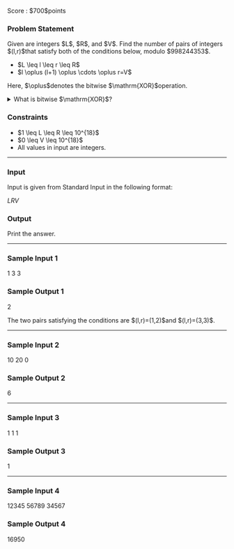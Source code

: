 
<div>

<span>

<span>

<p>
Score : $700$points
</p>

<div>

<section>

### **Problem Statement**

<p>
Given are integers $L$, $R$, and $V$.
Find the number of pairs of integers $(l,r)$that satisfy both of the conditions below, modulo $998244353$.
</p>

<ul>

<li>
$L \leq l \leq r \leq R$
</li>

<li>
$l \oplus (l+1) \oplus \cdots \oplus r=V$
</li>

</ul>

<p>
Here, $\oplus$denotes the bitwise $\mathrm{XOR}$operation. 
</p>

<details>

<summary>
What is bitwise $\mathrm{XOR}$?
    
</summary>

<p>
The bitwise $\mathrm{XOR}$of non-negative integers $A$and $B$, $A \oplus B$, is defined as follows:
        
</p>

<ul>

<li>
When $A \oplus B$is written in base two, the digit in the $2^k$'s place ($k \geq 0$) is $1$if exactly one of $A$and $B$is $1$, and $0$otherwise.
</li>

</ul>
For example, we have $3 \oplus 5 = 6$(in base two: $011 \oplus 101 = 110$).

Generally, the bitwise $\mathrm{XOR}$of $k$integers $p_1, p_2, p_3, \dots, p_k$is defined as $(\dots ((p_1 \oplus p_2) \oplus p_3) \oplus \dots \oplus p_k)$. We can prove that this value does not depend on the order of $p_1, p_2, p_3, \dots p_k$.
    
<p>

</p>

</details>

</section>

</div>

<div>

<section>

### **Constraints**

<ul>

<li>
$1 \leq L \leq R \leq 10^{18}$
</li>

<li>
$0 \leq V \leq 10^{18}$
</li>

<li>
All values in input are integers.
</li>

</ul>

</section>

</div>

---

<div>

<div>

<section>

### **Input**

<p>
Input is given from Standard Input in the following format:
</p>

<div>

$L$$R$$V$
</div>

</section>

</div>

<div>

<section>

### **Output**

<p>
Print the answer.
</p>

</section>

</div>

</div>

---

<div>

<section>

### **Sample Input 1**

<div>

1 3 3

</div>

</section>

</div>

<div>

<section>

### **Sample Output 1**

<div>

2

</div>

<p>
The two pairs satisfying the conditions are $(l,r)=(1,2)$and $(l,r)=(3,3)$.
</p>

</section>

</div>

---

<div>

<section>

### **Sample Input 2**

<div>

10 20 0

</div>

</section>

</div>

<div>

<section>

### **Sample Output 2**

<div>

6

</div>

</section>

</div>

---

<div>

<section>

### **Sample Input 3**

<div>

1 1 1

</div>

</section>

</div>

<div>

<section>

### **Sample Output 3**

<div>

1

</div>

</section>

</div>

---

<div>

<section>

### **Sample Input 4**

<div>

12345 56789 34567

</div>

</section>

</div>

<div>

<section>

### **Sample Output 4**

<div>

16950

</div>

</section>

</div>

</span>

</span>

</div>
